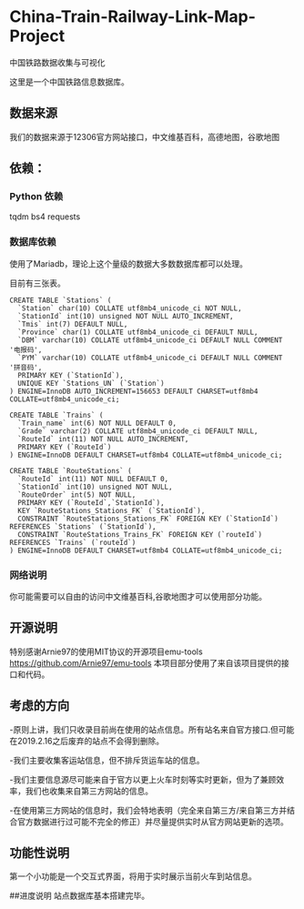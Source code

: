 # China-Train-Railway-Link-Map-Project
中国铁路数据收集与可视化

这里是一个中国铁路信息数据库。

## 数据来源
我们的数据来源于12306官方网站接口，中文维基百科，高德地图，谷歌地图

## 依赖：
### Python 依赖
tqdm bs4 requests 

### 数据库依赖
使用了Mariadb，理论上这个量级的数据大多数数据库都可以处理。

目前有三张表。

```
CREATE TABLE `Stations` (
  `Station` char(10) COLLATE utf8mb4_unicode_ci NOT NULL,
  `StationId` int(10) unsigned NOT NULL AUTO_INCREMENT,
  `Tmis` int(7) DEFAULT NULL,
  `Province` char(1) COLLATE utf8mb4_unicode_ci DEFAULT NULL,
  `DBM` varchar(10) COLLATE utf8mb4_unicode_ci DEFAULT NULL COMMENT '电报码',
  `PYM` varchar(10) COLLATE utf8mb4_unicode_ci DEFAULT NULL COMMENT '拼音码',
  PRIMARY KEY (`StationId`),
  UNIQUE KEY `Stations_UN` (`Station`)
) ENGINE=InnoDB AUTO_INCREMENT=156653 DEFAULT CHARSET=utf8mb4 COLLATE=utf8mb4_unicode_ci;

CREATE TABLE `Trains` (
  `Train_name` int(6) NOT NULL DEFAULT 0,
  `Grade` varchar(2) COLLATE utf8mb4_unicode_ci DEFAULT NULL,
  `RouteId` int(11) NOT NULL AUTO_INCREMENT,
  PRIMARY KEY (`RouteId`)
) ENGINE=InnoDB DEFAULT CHARSET=utf8mb4 COLLATE=utf8mb4_unicode_ci;

CREATE TABLE `RouteStations` (
  `RouteId` int(11) NOT NULL DEFAULT 0,
  `StationId` int(10) unsigned NOT NULL,
  `RouteOrder` int(5) NOT NULL,
  PRIMARY KEY (`RouteId`,`StationId`),
  KEY `RouteStations_Stations_FK` (`StationId`),
  CONSTRAINT `RouteStations_Stations_FK` FOREIGN KEY (`StationId`) REFERENCES `Stations` (`StationId`),
  CONSTRAINT `RouteStations_Trains_FK` FOREIGN KEY (`routeId`) REFERENCES `Trains` (`routeId`)
) ENGINE=InnoDB DEFAULT CHARSET=utf8mb4 COLLATE=utf8mb4_unicode_ci;

```

### 网络说明
你可能需要可以自由的访问中文维基百科,谷歌地图才可以使用部分功能。

## 开源说明
特别感谢Arnie97的使用MIT协议的开源项目emu-tools https://github.com/Arnie97/emu-tools 本项目部分使用了来自该项目提供的接口和代码。


## 考虑的方向
-原则上讲，我们只收录目前尚在使用的站点信息。所有站名来自官方接口.但可能在2019.2.16之后废弃的站点不会得到删除。

-我们主要收集客运站信息，但不排斥货运车站的信息。

-我们主要信息源尽可能来自于官方以更上火车时刻等实时更新，但为了兼顾效率，我们也收集来自第三方网站的信息。

-在使用第三方网站的信息时，我们会特地表明（完全来自第三方/来自第三方并结合官方数据进行过可能不完全的修正）并尽量提供实时从官方网站更新的选项。

## 功能性说明
第一个小功能是一个交互式界面，将用于实时展示当前火车到站信息。

##进度说明
站点数据库基本搭建完毕。